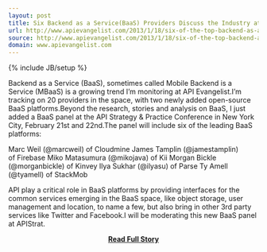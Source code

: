 ```yaml
---
layout: post
title: Six Backend as a Service(BaaS) Providers Discuss the Industry at #APIStrat in NYC
url: http://www.apievangelist.com/2013/1/18/six-of-the-top-backend-as-a-servicebaas-discussing-industry-at-apistrat-in-nyc/
source: http://www.apievangelist.com/2013/1/18/six-of-the-top-backend-as-a-servicebaas-discussing-industry-at-apistrat-in-nyc/
domain: www.apievangelist.com
---
```

{% include JB/setup %}<p>Backend as a Service (BaaS), sometimes called Mobile Backend is a Service (MBaaS) is a growing trend I&rsquo;m monitoring at API Evangelist.I&rsquo;m tracking on 20 providers in the space, with two newly added open-source BaaS platforms.Beyond the research, stories and analysis on BaaS, I just added a BaaS panel at the API Strategy &amp; Practice Conference in New York City, February 21st and 22nd.The panel will include six of the leading BaaS platforms:

Marc Weil (@marcweil) of&nbsp;Cloudmine
James Tamplin (@jamestamplin) of&nbsp;Firebase
Miko Matasumura (@mikojava) of&nbsp;Kii
Morgan Bickle (@morganbickle) of&nbsp;Kinvey
Ilya Sukhar (@ilyasu) of&nbsp;Parse
Ty Amell (@tyamell) of&nbsp;StackMob&nbsp;


API play a critical role in BaaS platforms by providing interfaces for the common services emerging in the BaaS space, like object storage, user management and location, to name a few, but also bring in other 3rd party services like Twitter and Facebook.I will be moderating this new BaaS panel at APIStrat.</p>
<center><p><a href="http://www.apievangelist.com/2013/1/18/six-of-the-top-backend-as-a-servicebaas-discussing-industry-at-apistrat-in-nyc/" style='padding:25px; font-sze:18px; font-weight: bold;'>Read Full Story</a></p></center>
